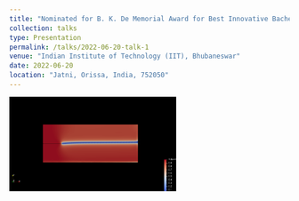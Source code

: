 ```yaml
---
title: "Nominated for B. K. De Memorial Award for Best Innovative Bachelor's project"
collection: talks
type: Presentation
permalink: /talks/2022-06-20-talk-1
venue: "Indian Institute of Technology (IIT), Bhubaneswar"
date: 2022-06-20
location: "Jatni, Orissa, India, 752050"
---
```


<img src="https://github.com/DevasmitDutta/DevasmitDutta.github.io/blob/master/files/Screenshot%202022-12-17%20at%208.49.15%20PM.png" width="300" title="dynamic fracture ">
